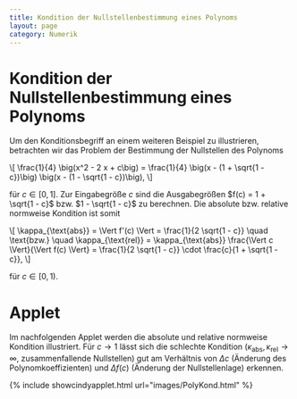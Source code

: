 ```yaml
---
title: Kondition der Nullstellenbestimmung eines Polynoms
layout: page
category: Numerik
---
```


# Kondition der Nullstellenbestimmung eines Polynoms
Um den Konditionsbegriff an einem weiteren Beispiel zu illustrieren, betrachten wir das Problem der Bestimmung der Nullstellen des Polynoms

\\[
  \frac{1}{4} \big(x^2 - 2 x + c\big) = \frac{1}{4} \big(x - (1 + \sqrt{1 - c})\big) \big(x - (1 - \sqrt{1 - c})\big),
\\]

für $c \in [0, 1]$. Zur Eingabegröße $c$ sind die Ausgabegrößen $f(c) = 1 + \sqrt{1 - c}$ bzw. $1 - \sqrt{1 - c}$ zu berechnen.
Die absolute bzw. relative normweise Kondition ist somit

\\[
  \kappa_{\text{abs}} = \Vert f'(c) \Vert = \frac{1}{2 \sqrt{1 - c}} \quad \text{bzw.} \quad \kappa_{\text{rel}} = \kappa_{\text{abs}} \frac{\Vert c \Vert}{\Vert f(c) \Vert} = \frac{1}{2 \sqrt{1 - c}} \cdot \frac{c}{1 + \sqrt{1 - c}},
\\]

für $c \in [0, 1)$.

# Applet
Im nachfolgenden Applet werden die absolute und relative normweise Kondition illustriert. Für $c \to 1$ lässt sich die schlechte Kondition
($\kappa_{\text{abs}}, \kappa_{\text{rel}} \to \infty$, zusammenfallende Nullstellen) gut am
Verhältnis von $\Delta c$ (Änderung des Polynomkoeffizienten) und $\Delta f(c)$ (Änderung der Nullstellenlage) erkennen.




{% include showcindyapplet.html url="images/PolyKond.html" %}

